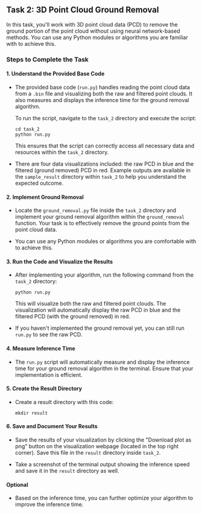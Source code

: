 ## Task 2: 3D Point Cloud Ground Removal

In this task, you'll work with 3D point cloud data (PCD) to remove the ground portion of the point cloud without using neural network-based methods. You can use any Python modules or algorithms you are familiar with to achieve this.

### Steps to Complete the Task

#### 1. Understand the Provided Base Code

- The provided base code (`run.py`) handles reading the point cloud data from a `.bin` file and visualizing both the raw and filtered point clouds. It also measures and displays the inference time for the ground removal algorithm.

  To run the script, navigate to the `task_2` directory and execute the script:
  
  ```
  cd task_2  
  python run.py
  ```

  This ensures that the script can correctly access all necessary data and resources within the `task_2` directory.

- There are four data visualizations included: the raw PCD in blue and the filtered (ground removed) PCD in red. Example outputs are available in the `sample_result` directory within `task_2` to help you understand the expected outcome.

#### 2. Implement Ground Removal

- Locate the `ground_removal.py` file inside the `task_2` directory and implement your ground removal algorithm within the `ground_removal` function. Your task is to effectively remove the ground points from the point cloud data.

- You can use any Python modules or algorithms you are comfortable with to achieve this.

#### 3. Run the Code and Visualize the Results

- After implementing your algorithm, run the following command from the `task_2` directory:

  ```
  python run.py
  ```
  
  This will visualize both the raw and filtered point clouds. The visualization will automatically display the raw PCD in blue and the filtered PCD (with the ground removed) in red.

- If you haven't implemented the ground removal yet, you can still run `run.py` to see the raw PCD.

#### 4. Measure Inference Time

- The `run.py` script will automatically measure and display the inference time for your ground removal algorithm in the terminal. Ensure that your implementation is efficient.

#### 5. Create the Result Directory
   - Create a result directory with this code:

     ```
     mkdir result
     ```

#### 6. Save and Document Your Results

- Save the results of your visualization by clicking the "Download plot as png" button on the visualization webpage (located in the top right corner). Save this file in the `result` directory inside `task_2`.

- Take a screenshot of the terminal output showing the inference speed and save it in the `result` directory as well.

#### Optional

- Based on the inference time, you can further optimize your algorithm to improve the inference time.